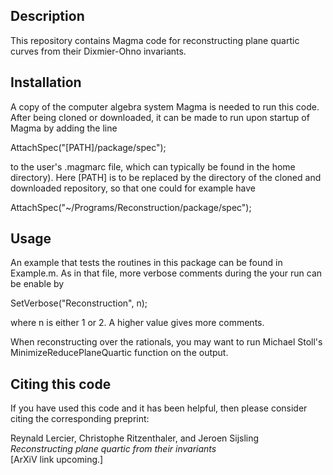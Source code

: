 Description
-----------

This repository contains Magma code for reconstructing plane quartic curves
from their Dixmier-Ohno invariants.

Installation
------------

A copy of the computer algebra system Magma is needed to run this code. After being cloned or downloaded, it can be made to run upon startup of Magma by adding the line

AttachSpec("[PATH]/package/spec");

to the user's .magmarc file, which can typically be found in the home directory). Here [PATH] is to be replaced by the directory of the cloned and downloaded repository, so that one could for example have

AttachSpec("~/Programs/Reconstruction/package/spec");

Usage
-----

An example that tests the routines in this package can be found in Example.m. As in that file, more verbose comments during the your run can be enable by

SetVerbose("Reconstruction", n);

where n is either 1 or 2. A higher value gives more comments.

When reconstructing over the rationals, you may want to run Michael Stoll's MinimizeReducePlaneQuartic function on the output.

Citing this code
----------------

If you have used this code and it has been helpful, then please consider citing the corresponding preprint:

Reynald Lercier, Christophe Ritzenthaler, and Jeroen Sijsling  
*Reconstructing plane quartic from their invariants*  
[ArXiV link upcoming.]
